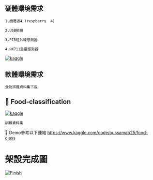 
## 硬體環境需求

`1.樹莓派4 (respberry  4)` 

`2.USB相機`

`3.PIR紅外線感測器`

`4.HX711重量感測器`

[![kaggle](https://i.imgur.com/OeQeTlg.png)]()

## 軟體環境需求

`食物辨識資料集下載`

## 🔗 Food-classification 

[![kaggle](https://miro.medium.com/v2/resize:fit:1400/format:webp/1*JSbnt_mxpFfkGtNtGbR40g.png)](https://www.kaggle.com/datasets/bjoernjostein/food-classification)

`訓練資料集`

🔗 Demo參考以下連結
https://www.kaggle.com/code/oussamab25/food-class


# 架設完成圖
[![Finish](https://i.imgur.com/G2z4Z4w.jpg)]()











